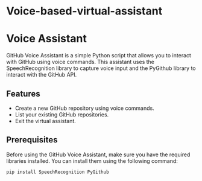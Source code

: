 # Voice-based-virtual-assistant
# Voice Assistant

GitHub Voice Assistant is a simple Python script that allows you to interact with GitHub using voice commands. This assistant uses the SpeechRecognition library to capture voice input and the PyGithub library to interact with the GitHub API.

## Features

- Create a new GitHub repository using voice commands.
- List your existing GitHub repositories.
- Exit the virtual assistant.

## Prerequisites

Before using the GitHub Voice Assistant, make sure you have the required libraries installed. You can install them using the following command:

```bash
pip install SpeechRecognition PyGithub
